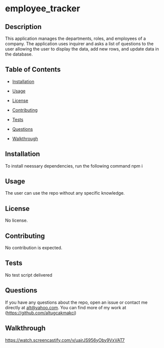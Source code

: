 # employee_tracker

## Description

This application manages the departments, roles, and employees of a company.
The application uses inquirer and asks a list of questions to the user 
allowing the user to display the data, add new rows, and update data
in the database. 

## Table of Contents

- [Installation](#installation)

- [Usage](#usage)

- [License](#license)

- [Contributing](#contributing)

- [Tests](#tests)

- [Questions](#questions)

- [Walkthrough](#walkthrough)

## Installation

To install neessary dependencies, run the following command
npm i 

## Usage
The user can use the repo without any specific knowledge.

## License
No license.

## Contributing
No contribution is expected.

## Tests

No test script delivered

## Questions

If you have any questions about the repo, open an issue or contact me directly at alt@yahoo.com. 
You can find more of my work at (https://github.com/altugcakmakci)

## Walkthrough
https://watch.screencastify.com/v/uairJS956yOby9VxVAT7
